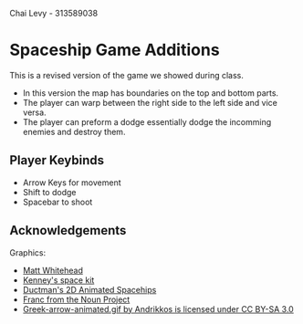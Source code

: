 Chai Levy - 313589038
# Spaceship Game Additions

This is a revised version of the game we showed during class.
* In this version the map has boundaries on the top and bottom parts.
* The player can warp between the right side to the left side and vice versa.
* The player can preform a dodge essentially dodge the incomming enemies and destroy them.

## Player Keybinds
* Arrow Keys for movement
* Shift to dodge
* Spacebar to shoot

 
## Acknowledgements

Graphics:
* [Matt Whitehead](https://ccsearch.creativecommons.org/photos/7fd4a37b-8d1a-4d4c-80a2-4ca4a3839941)
* [Kenney's space kit](https://kenney.nl/assets/space-kit)
* [Ductman's 2D Animated Spacehips](https://assetstore.unity.com/packages/2d/characters/2d-animated-spaceships-96852)
* [Franc from the Noun Project](https://commons.wikimedia.org/w/index.php?curid=64661575)
* [Greek-arrow-animated.gif by Andrikkos is licensed under CC BY-SA 3.0](https://search.creativecommons.org/photos/2db102af-80d0-4ec8-9171-1ac77d2565ce)

